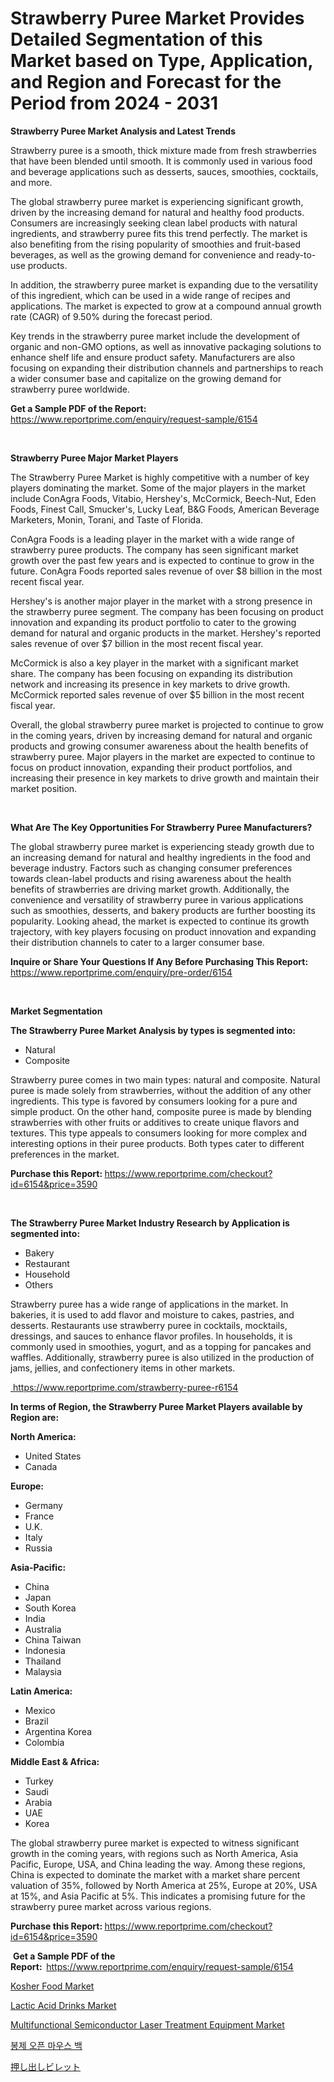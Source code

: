 <p><h1>Strawberry Puree Market Provides Detailed Segmentation of this Market based on Type, Application, and Region and Forecast for the Period from 2024 - 2031</h1></p><p><strong>Strawberry Puree Market Analysis and Latest Trends</strong></p>
<p><p>Strawberry puree is a smooth, thick mixture made from fresh strawberries that have been blended until smooth. It is commonly used in various food and beverage applications such as desserts, sauces, smoothies, cocktails, and more.</p><p>The global strawberry puree market is experiencing significant growth, driven by the increasing demand for natural and healthy food products. Consumers are increasingly seeking clean label products with natural ingredients, and strawberry puree fits this trend perfectly. The market is also benefiting from the rising popularity of smoothies and fruit-based beverages, as well as the growing demand for convenience and ready-to-use products.</p><p>In addition, the strawberry puree market is expanding due to the versatility of this ingredient, which can be used in a wide range of recipes and applications. The market is expected to grow at a compound annual growth rate (CAGR) of 9.50% during the forecast period.</p><p>Key trends in the strawberry puree market include the development of organic and non-GMO options, as well as innovative packaging solutions to enhance shelf life and ensure product safety. Manufacturers are also focusing on expanding their distribution channels and partnerships to reach a wider consumer base and capitalize on the growing demand for strawberry puree worldwide.</p></p>
<p><strong>Get a Sample PDF of the Report:&nbsp;</strong> <a href="https://www.reportprime.com/enquiry/request-sample/6154">https://www.reportprime.com/enquiry/request-sample/6154</a></p>
<p>&nbsp;</p>
<p><strong>Strawberry Puree Major Market Players</strong></p>
<p><p>The Strawberry Puree Market is highly competitive with a number of key players dominating the market. Some of the major players in the market include ConAgra Foods, Vitabio, Hershey's, McCormick, Beech-Nut, Eden Foods, Finest Call, Smucker's, Lucky Leaf, B&G Foods, American Beverage Marketers, Monin, Torani, and Taste of Florida.</p><p>ConAgra Foods is a leading player in the market with a wide range of strawberry puree products. The company has seen significant market growth over the past few years and is expected to continue to grow in the future. ConAgra Foods reported sales revenue of over $8 billion in the most recent fiscal year.</p><p>Hershey's is another major player in the market with a strong presence in the strawberry puree segment. The company has been focusing on product innovation and expanding its product portfolio to cater to the growing demand for natural and organic products in the market. Hershey's reported sales revenue of over $7 billion in the most recent fiscal year.</p><p>McCormick is also a key player in the market with a significant market share. The company has been focusing on expanding its distribution network and increasing its presence in key markets to drive growth. McCormick reported sales revenue of over $5 billion in the most recent fiscal year.</p><p>Overall, the global strawberry puree market is projected to continue to grow in the coming years, driven by increasing demand for natural and organic products and growing consumer awareness about the health benefits of strawberry puree. Major players in the market are expected to continue to focus on product innovation, expanding their product portfolios, and increasing their presence in key markets to drive growth and maintain their market position.</p></p>
<p>&nbsp;</p>
<p><strong>What Are The Key Opportunities For Strawberry Puree Manufacturers?</strong></p>
<p><p>The global strawberry puree market is experiencing steady growth due to an increasing demand for natural and healthy ingredients in the food and beverage industry. Factors such as changing consumer preferences towards clean-label products and rising awareness about the health benefits of strawberries are driving market growth. Additionally, the convenience and versatility of strawberry puree in various applications such as smoothies, desserts, and bakery products are further boosting its popularity. Looking ahead, the market is expected to continue its growth trajectory, with key players focusing on product innovation and expanding their distribution channels to cater to a larger consumer base.</p></p>
<p><strong>Inquire or Share Your Questions If Any Before Purchasing This Report:</strong> <a href="https://www.reportprime.com/enquiry/pre-order/6154">https://www.reportprime.com/enquiry/pre-order/6154</a></p>
<p>&nbsp;</p>
<p><strong>Market Segmentation</strong></p>
<p><strong>The Strawberry Puree Market Analysis by types is segmented into:</strong></p>
<p><ul><li>Natural</li><li>Composite</li></ul></p>
<p><p>Strawberry puree comes in two main types: natural and composite. Natural puree is made solely from strawberries, without the addition of any other ingredients. This type is favored by consumers looking for a pure and simple product. On the other hand, composite puree is made by blending strawberries with other fruits or additives to create unique flavors and textures. This type appeals to consumers looking for more complex and interesting options in their puree products. Both types cater to different preferences in the market.</p></p>
<p><strong>Purchase this Report:&nbsp;</strong><a href="https://www.reportprime.com/checkout?id=6154&price=3590">https://www.reportprime.com/checkout?id=6154&price=3590</a></p>
<p>&nbsp;</p>
<p><strong>The Strawberry Puree Market Industry Research by Application is segmented into:</strong></p>
<p><ul><li>Bakery</li><li>Restaurant</li><li>Household</li><li>Others</li></ul></p>
<p><p>Strawberry puree has a wide range of applications in the market. In bakeries, it is used to add flavor and moisture to cakes, pastries, and desserts. Restaurants use strawberry puree in cocktails, mocktails, dressings, and sauces to enhance flavor profiles. In households, it is commonly used in smoothies, yogurt, and as a topping for pancakes and waffles. Additionally, strawberry puree is also utilized in the production of jams, jellies, and confectionery items in other markets.</p></p>
<p><a href="https://www.reportprime.com/strawberry-puree-r6154">&nbsp;https://www.reportprime.com/strawberry-puree-r6154</a></p>
<p><strong>In terms of Region, the Strawberry Puree Market Players available by Region are:</strong></p>
<p>
    <p> <strong> North America: </strong>
        <ul>
            <li>United States</li>
            <li>Canada</li>
        </ul>
        </p> 
    <p> <strong> Europe: </strong>
        <ul>
            <li>Germany</li>
            <li>France</li>
            <li>U.K.</li>
            <li>Italy</li>
            <li>Russia</li>
        </ul>
        </p> 
    <p> <strong> Asia-Pacific: </strong>
        <ul>
            <li>China</li>
            <li>Japan</li>
            <li>South Korea</li>
            <li>India</li>
            <li>Australia</li>
            <li>China Taiwan</li>
            <li>Indonesia</li>
            <li>Thailand</li>
            <li>Malaysia</li>
        </ul>
        </p> 
    <p> <strong> Latin America: </strong>
        <ul>
            <li>Mexico</li>
            <li>Brazil</li>
            <li>Argentina Korea</li>
            <li>Colombia</li>
        </ul>
        </p> 
    <p> <strong> Middle East & Africa: </strong>
        <ul>
            <li>Turkey</li>
            <li>Saudi</li>
            <li>Arabia</li>
            <li>UAE</li>
            <li>Korea</li>
        </ul>
    </p>
    </p>
<p><p>The global strawberry puree market is expected to witness significant growth in the coming years, with regions such as North America, Asia Pacific, Europe, USA, and China leading the way. Among these regions, China is expected to dominate the market with a market share percent valuation of 35%, followed by North America at 25%, Europe at 20%, USA at 15%, and Asia Pacific at 5%. This indicates a promising future for the strawberry puree market across various regions.</p></p>
<p><strong>Purchase this Report: </strong><a href="https://www.reportprime.com/checkout?id=6154&price=3590">https://www.reportprime.com/checkout?id=6154&price=3590</a></p>
<p>&nbsp;<strong>Get a Sample PDF of the Report:&nbsp;&nbsp;</strong><a href="https://www.reportprime.com/enquiry/request-sample/6154">https://www.reportprime.com/enquiry/request-sample/6154</a></p>
<p><strong></strong></p>
<p><p><a href="https://github.com/nicoletavirag/Market-Research-Report-List-4/blob/main/kosher-food-market.md">Kosher Food Market</a></p><p><a href="https://github.com/janetchuadff364/Market-Research-Report-List-1/blob/main/lactic-acid-drinks-market.md">Lactic Acid Drinks Market</a></p><p><a href="https://issuu.com/reportprime-2/docs/multifunctional-semiconductor-laser-treatment-equi">Multifunctional Semiconductor Laser Treatment Equipment Market</a></p><p><a href="https://medium.com/@lilmama456456/%EB%B4%89%EC%A0%9C%EB%90%9C-%EA%B0%9C%EA%B5%AC-%EB%B6%80%EB%8C%80-%EC%8B%9C%EC%9E%A5-%EC%A1%B0%EC%82%AC-%EB%B3%B4%EA%B3%A0%EC%84%9C%EC%97%90%EB%8A%94-2024%EB%85%84%EB%B6%80%ED%84%B0-2031%EB%85%84%EA%B9%8C%EC%A7%80-8-9-cagr%EB%A1%9C-%EC%98%88%EC%B8%A1%EB%90%9C-%EC%8B%9C%EC%9E%A5-%EA%B7%9C%EB%AA%A8-%EC%A0%90%EC%9C%A0%EC%9C%A8-%EB%B0%8F-%EC%84%B1%EC%9E%A5%EB%A5%A0%EC%97%90-%EB%8C%80%ED%95%9C-%EB%B6%84%EC%84%9D%EC%9D%B4-%ED%8F%AC%ED%95%A8%EB%90%98%EC%96%B4-%EC%9E%88%EC%8A%B5%EB%8B%88%EB%8B%A4-7b9f592555dd">봉제 오픈 마우스 백</a></p><p><a href="https://medium.com/@sebastianhodges1/%E3%82%A8%E3%82%AF%E3%82%B9%E3%83%88%E3%83%AB%E3%83%BC%E3%82%B8%E3%83%A7%E3%83%B3%E3%83%93%E3%83%AC%E3%83%83%E3%83%88%E5%B8%82%E5%A0%B4%E3%81%AE%E3%82%B5%E3%82%A4%E3%82%BA%E3%81%A8%E3%82%B7%E3%82%A7%E3%82%A2%E5%88%86%E6%9E%90-%E6%88%90%E9%95%B7%E3%83%88%E3%83%AC%E3%83%B3%E3%83%89%E3%81%A8%E4%BA%88%E6%B8%AC2024%E5%B9%B4-2031%E5%B9%B4-ea934adbb84a">押し出しビレット</a></p></p>